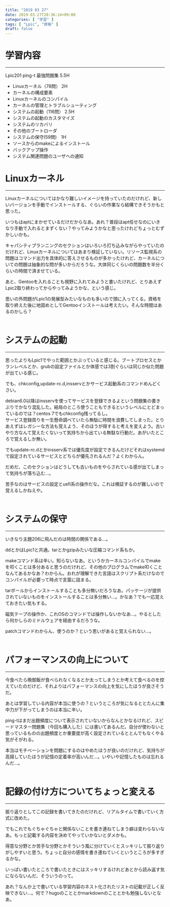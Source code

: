 ```yaml
---
title: "2019 03 27"
date: 2019-03-27T20:36:14+09:00
categories: [ "学習" ]
tags: [ "Lpic", "資格" ]
draft: false
---
```


# 学習内容
---
Lpic201 ping-t 最強問題集 5.5H

* Linuxカーネル（78問） 2H
 * カーネルの構成要素
 * Linuxカーネルのコンパイル
 * カーネルの管理とトラブルシューティング
* システムの起動（116問） 2.5H
 * システムの起動のカスタマイズ
 * システムのリカバリ
 * その他のブートローダ
* システムの保守(59問)　1H
 * ソースからのmakeによるインストール
 * バックアップ操作
 * システム関連問題のユーザへの通知
　  

# Linuxカーネル
---
Linuxカーネルについてはかなり難しいイメージを持っていたのだけれど、新しいバージョンを手動でインストールする、ぐらいの作業なら結構できそうかもと思った。

いつもはaptにまかせているだけだからなあ。あれ？普段はapt任せなのにいきなり手動で入れるとまずくない？やってみようかなと思ったけれどちょっとむずかしいかも。

キャパシティプランニングのセクションはいろいろ打ち込みながらやっていたのだけれど、Linuxカーネルについてはあまり検証していない。リソース監視系の問題はコマンド出力を具体的に答えさせるものが多かったけれど、カーネルについての問題は抽象的な問が多いからだろうな。大体同じくらいの問題数を半分くらいの時間で済ませている。

あと、Gentooを入れることも視野に入れてみようと書いたけれど、とりあえずLpic2取り終わってからやってみようかな、という感じ。

思いの外問題がLpic1の発展型みたいなものも多いので頭に入ってくる。資格を取り終えた後に地固めとしてGentooインストールは考えたい。そんな時間はあるのかしら？
　  
　  

# システムの起動
---
思ったよりもLpic1でやった範囲とかぶっていると感じる。ブートプロセスとかランレベルとか、grubの設定ファイルとか体感では3割ぐらいは同じか似た問題が出ている感じ。

でも、chkconfig,update-rc.d,insservとかサービス起動系のコマンドめんどくさい。

debian6.0以降はinsservを使ってサービスを登録できるよという問題集の書きぶりでかなり混乱した。結局のところ使うこともできるというレベルにとどまっているのでは？centos 7でもchkconfig残ってるし。
　  
サービス登録周りを一生懸命調べていたら無駄に時間を浪費してしまった。とりあえずはレガシーな方法も覚えよう、そのほうが得すると考えを変えよう。古いやり方なんて覚えたくないって気持ちから出ている無駄な行動だ。あがいたところで覚えるしか無い。

でもupdate-rc.dとかinsserv系では優先度が設定できるんだけどそれはsystemdで設定されているサービスとどちらが優先されるんだ？よくわからん。

だめだ、このセクションはどうしても古いものをやらされている感が出てしまって気持ちが落ち込む…。

苦手なのはサービスの設定とuefi系の操作だな。これは検証するのが難しいので覚えるしかねえや。
　  
　  

# システムの保守
---
いきなり主題206に飛んだのは時間の関係である…。

ddとかはLpic1と共通。tarとかgzipみたいな圧縮コマンド系もか。

makeコマンド系は辛い。知らないなあ。というかカーネルコンパイルでmakeを叩くことは多分あると思うのだけれど、その他のプログラムでmake叩くことなんてあるかなあ？わからん。おれが理解できた言語はスクリプト系だけなのでコンパイルが必要って時点で言葉に詰まる。

tarボールからインストールすることも多分無いだろうなあ。パッケージが提供されていないものをインストールすることは多分無い…。かなあ？でも一応覚えておきたい気もする。

磁気テープの操作か、これOSのコマンドでは操作しないかなあ…。やるとしたら何かしらのミドルウェアを経由するだろうな。

patchコマンドわからん、使うのか？という思いがあると覚えられない…。
　  
　  

# パフォーマンスの向上について
---
今食べたら晩御飯が食べられなくなるとか太ってしまうとか考えて食べるのを控えていたのだけど、それよりはパフォーマンスの向上を気にしたほうが良さそうだ。

あとは学習している内容が本当に使うの？というところが気になるととたんに集中力が下がってしまうのは本当に辛い。

ping-tはまだ出題頻度について表示されていないからなんとかなるけれど、スピードマスター問題集（今回も購入した）には書いてあるんだ。自分が使わないと思っているものの出題頻度とか重要度が高く設定されているととんでもなくやる気がそがれる。

本当はモチベーションを問題にするのはやめたほうが良いのだけれど、気持ちが高揚していたほうが記憶の定着率が高いんだ…。いやいや記憶したものは忘れるんだ…。
　  
　  

# 記録の付け方についてちょっと変える
---
振り返りとしてこの記録を書いてきたのだけれど、リアルタイムで書いていく方式に改めた。

でもこれでもぐちゃぐちゃと関係ないことを書き連ねてしまう癖は変わらないなあ。もっと記載する内容を決めてやっていかないとダメかも。

得意な分野とか苦手な分野とかそういう風に分けていくとスッキリして振り返りがしやすいと思う。ちょっと自分の感情を書き連ねていくというところが多すぎるかな。

いっぱい書いたところで書いたときにはスッキリするけれどあとから読み返す気にならないんだ、そういうのって。

あれ？なんか上で書いている学習内容のネスト化されたリストの記載が正しく反映できない…。何で？hugoのこととかmarkdownのこととかも勉強しないとなあ。

